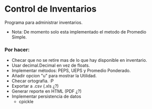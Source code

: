 # Control de Inventarios

Programa para administrar inventarios.

* Nota: De momento solo esta implementado el metodo de Promedio Simple.

### Por hacer:

  * Checar que no se retire mas de lo que hay disponible en inventario.
  * Usar decimal.Decimal en vez de floats.
  * Implementar métodos: PEPS, UEPS y Promedio Ponderado.
  * Añadir opcion "u" para mostrar la Utilidad.
  * Checar ortografia. :P
  * Exportar a .csv (.xls ¿?)
  * Generar reporte en HTML (PDF ¿?)
  * Implementar persistencia de datos
    * cpickle 
